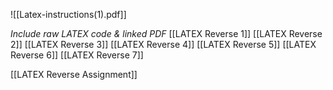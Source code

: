 ![[Latex-instructions(1).pdf]]

*Include raw LATEX code & linked PDF*
[[LATEX Reverse 1]]
[[LATEX Reverse 2]]
[[LATEX Reverse 3]]
[[LATEX Reverse 4]]
[[LATEX Reverse 5]]
[[LATEX Reverse 6]]
[[LATEX Reverse 7]]

[[LATEX Reverse Assignment]]
